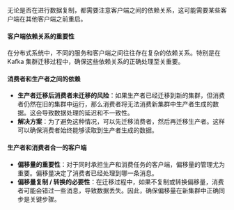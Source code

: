 无论是否在进行数据复制，都需要注意客户端之间的依赖关系，这可能需要某些客户端在其他客户端之前重启。
#### 客户端依赖关系的重要性

在分布式系统中，不同的服务和客户端之间往往存在复杂的依赖关系。特别是在 Kafka 集群迁移过程中，确保这些依赖关系的正确处理至关重要。

#### 消费者和生产者之间的依赖

* **生产者迁移后消费者未迁移的风险**：如果生产者已经迁移到新的集群，但消费者仍然在旧的集群中运行，那么消费者将无法消费新集群中生产者生成的数据。这会导致数据处理的延迟和不一致性。
* **解决方案**：为了避免这种情况，可以先迁移消费者，然后再迁移生产者。这样可以确保消费者始终能够读取到生产者生成的数据。

#### 生产者和消费者合一的客户端

* **偏移量的重要性**：对于同时承担生产和消费任务的客户端，偏移量的管理尤为重要。偏移量决定了消费者已经处理到哪一条消息。
* **偏移量复制 / 转换的必要性**：在迁移过程中，如果不复制或转换偏移量，消费者可能会错过一些消息，导致数据丢失。因此，确保偏移量在新集群中正确同步是关键步骤。
